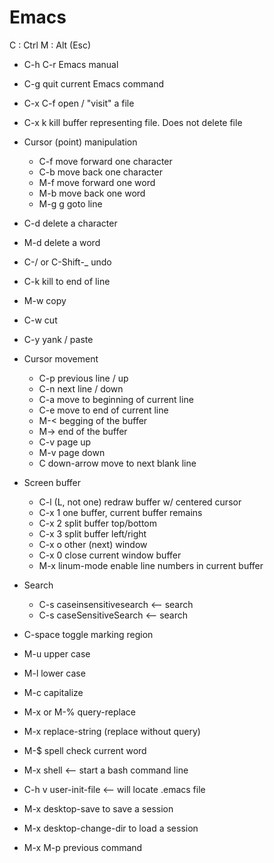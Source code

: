 # Emacs

C : Ctrl
M : Alt (Esc)

* C-h C-r Emacs manual
* C-g quit current Emacs command
* C-x C-f open / "visit" a file
* C-x k kill buffer representing file. Does not delete file

* Cursor (point) manipulation
  * C-f move forward one character
  * C-b move back one character
  * M-f move forward one word
  * M-b move back one word
  * M-g g goto line
  
* C-d delete a character
* M-d delete a word
* C-/ or C-Shift-\_ undo
* C-k kill to end of line
* M-w copy
* C-w cut
* C-y yank / paste

* Cursor movement
  * C-p previous line / up
  * C-n next line / down
  * C-a move to beginning of current line
  * C-e move to end of current line
  * M-< begging of the buffer
  * M-> end of the buffer
  * C-v page up
  * M-v page down
  * C down-arrow move to next blank line
  
* Screen buffer
  * C-l (L, not one) redraw buffer w/ centered cursor
  * C-x 1 one buffer, current buffer remains
  * C-x 2 split buffer top/bottom
  * C-x 3 split buffer left/right
  * C-x o other (next) window
  * C-x 0 close current window buffer
  * M-x linum-mode enable line numbers in current buffer

* Search
  * C-s caseinsensitivesearch <-- search
  * C-s caseSensitiveSearch <-- search
  
 * C-space toggle marking region
 
* M-u upper case
* M-l lower case
* M-c capitalize
* M-x or M-% query-replace
* M-x replace-string (replace without query)
* M-$ spell check current word
* M-x shell <-- start a bash command line

* C-h v user-init-file <-- will locate .emacs file
* M-x desktop-save to save a session
* M-x desktop-change-dir to load a session
* M-x M-p previous command 
